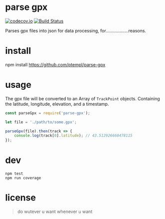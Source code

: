 # parse gpx

[![codecov.io](https://codecov.io/github/dmamills/parse-gpx/coverage.svg?branch=master)](https://codecov.io/github/dmamills/parse-gpx?branch=master) [![Build Status](https://secure.travis-ci.org/dmamills/parse-gpx.png)](http://travis-ci.org/dmamills/parse-gpx)

Parses gpx files into json for data processing, for..................reasons.

# install

npm install https://github.com/ptempl/parse-gpx

# usage

The gpx file will be converted to an Array of `TrackPoint` objects. Containing the latitude, longitude, elevation, and a timestamp.

```javascript
const parseGpx = require('parse-gpx');

let file = './path/to/some.gpx';

parseGpx(file).then(track => {
    console.log(track[0].latitude); // 43.512926660478115
});
```

# dev

```
npm test
npm run coverage
```

# license

> do wutever u want whenever u want

